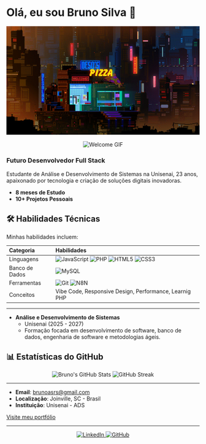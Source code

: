# Olá, eu sou Bruno Silva 👋
<p align="center">
  <img src="gif_dinossauro.gif" alt="Dinossauro GIF" width="1000"/>
</p>

<p align="center">
  <img src="https://raw.githubusercontent.com/MicaelliMedeiros/micaellimedeiros/master/image/giphy.gif" alt="Welcome GIF" width="300"/>
</p>

### Futuro Desenvolvedor Full Stack

Estudante de Análise e Desenvolvimento de Sistemas na Unisenai, 23 anos, apaixonado por tecnologia e criação de soluções digitais inovadoras.


- **8 meses de Estudo**
- **10+ Projetos Pessoais**

## 🛠️ Habilidades Técnicas

Minhas habilidades incluem:

| Categoria    | Habilidades                               |
| :----------- | :---------------------------------------- |
| Linguagens   | ![JavaScript](https://img.shields.io/badge/JavaScript-F7DF1E?style=for-the-badge&logo=javascript&logoColor=black) ![PHP](https://img.shields.io/badge/PHP-777BB4?style=for-the-badge&logo=php&logoColor=white) ![HTML5](https://img.shields.io/badge/HTML5-E34F26?style=for-the-badge&logo=html5&logoColor=white) ![CSS3](https://img.shields.io/badge/CSS3-1572B6?style=for-the-badge&logo=css3&logoColor=white) |
| Banco de Dados | ![MySQL](https://img.shields.io/badge/MySQL-005C84?style=for-the-badge&logo=mysql&logoColor=white)                                     |
| Ferramentas  | ![Git](https://img.shields.io/badge/GIT-E44C30?style=for-the-badge&logo=git&logoColor=white) ![N8N](https://img.shields.io/badge/N8N-FF5722?style=for-the-badge&logo=n8n&logoColor=white)                      |
| Conceitos    | Vibe Code, Responsive Design, Performance, Learnig PHP |

---

- **Análise e Desenvolvimento de Sistemas**
  - Unisenai (2025 - 2027)
  - Formação focada em desenvolvimento de software, banco de dados, engenharia de software e metodologias ágeis.



## 📊 Estatísticas do GitHub

<p align="center">
  <img src="https://github-readme-stats.vercel.app/api?username=brunolart&show_icons=true&theme=dark&include_all_commits=true&count_private=true" alt="Bruno's GitHub Stats"/>
  <img src="https://github-readme-streak-stats.herokuapp.com/?user=brunolart&theme=dark" alt="GitHub Streak"/>
</p>

---

- **Email**: brunoasrs@gmail.com
- **Localização**: Joinville, SC - Brasil
- **Instituição**: Unisenai - ADS

[Visite meu portfólio](https://brunolart.github.io/brunosilva.github.io/)

---

<p align="center">
  <a href="https://www.linkedin.com/in/bruno-alexandre-317622347/" target="_blank">
    <img src="https://img.shields.io/badge/LinkedIn-0077B5?style=for-the-badge&logo=linkedin&logoColor=white" alt="LinkedIn">
  </a>
  <a href="https://github.com/brunolart" target="_blank">
    <img src="https://img.shields.io/badge/GitHub-100000?style=for-the-badge&logo=github&logoColor=white" alt="GitHub">
  </a>
</p>

